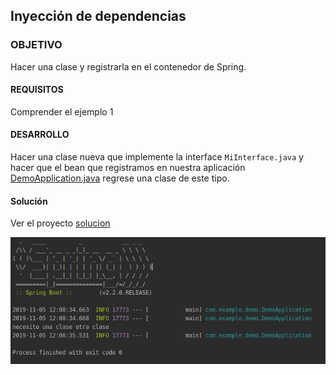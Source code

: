 ## Inyección de dependencias

### OBJETIVO 

Hacer una clase y registrarla en el contenedor de Spring.

#### REQUISITOS 

Comprender el ejemplo 1

#### DESARROLLO

Hacer una clase nueva que implemente la interface `MiInterface.java` y hacer que el bean que registramos en nuestra aplicación [DemoApplication.java](demo/DemoApplication.java) regrese una clase de este tipo.

#### Solución
Ver el proyecto [solucion](solucion)

![miotraclase](miotraclase.png)

